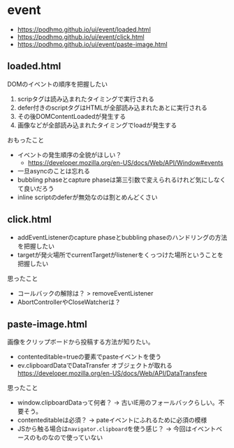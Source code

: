 # event

- <https://podhmo.github.io/ui/event/loaded.html>
- <https://podhmo.github.io/ui/event/click.html>
- <https://podhmo.github.io/ui/event/paste-image.html>

## loaded.html

DOMのイベントの順序を把握したい

1. scripタグは読み込まれたタイミングで実行される
2. defer付きのscriptタグはHTMLが全部読み込まれたあとに実行される
3. その後DOMContentLoadedが発生する
4. 画像などが全部読み込まれたタイミングでloadが発生する

おもったこと

- イベントの発生順序の全貌がほしい？
    - https://developer.mozilla.org/en-US/docs/Web/API/Window#events
- 一旦asyncのことは忘れる
- bubbling phaseとcapture phaseは第三引数で変えられるけれど気にしなくて良いだろう
- inline scriptのdeferが無効なのは割とめんどくさい

## click.html

- addEventListenerのcapture phaseとbubbling phaseのハンドリングの方法を把握したい
- targetが発火場所でcurrentTargetがlistenerをくっつけた場所ということを把握したい

思ったこと

- コールバックの解除は？ > removeEventListener
- AbortControllerやCloseWatcherは？

## paste-image.html

画像をクリップボードから投稿する方法が知りたい。

- contenteditable=trueの要素でpasteイベントを使う
- ev.clipboardDataでDataTransfer オブジェクトが取れる https://developer.mozilla.org/en-US/docs/Web/API/DataTransfere

思ったこと

- window.clipboardDataって何者？ -> 古いIE用のフォールバックらしい。不要そう。
- contenteditableは必須？ -> pateイベントにふれるために必須の模様
- JSから触る場合は`navigator.clipboard`を使う感じ？ -> 今回はイベントベースのものなので使っていない